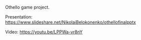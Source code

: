 Othello game project.

Presentation:
https://www.slideshare.net/NikolaiBelokonenko/othellofinalpptx

Video:
https://youtu.be/LPPWa-vr8nY
